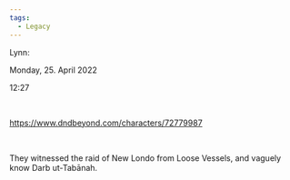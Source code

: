 ```yaml
---
tags:
  - Legacy
---
```


Lynn:

Monday, 25. April 2022

12:27

 

<https://www.dndbeyond.com/characters/72779987>

 

They witnessed the raid of New Londo from Loose Vessels, and vaguely know Darb ut-Tabānah.
